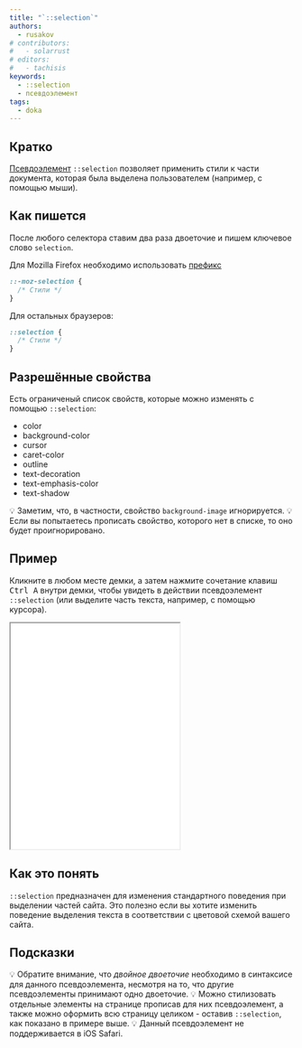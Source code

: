 ```yaml
---
title: "`::selection`"
authors:
  - rusakov
# contributors:
#   - solarrust
# editors:
#   - tachisis
keywords:
  - ::selection
  - псевдоэлемент
tags:
  - doka
---
```


## Кратко

[Псевдоэлемент](/css/pseudoelements) `::selection` позволяет применить стили к части документа, которая была выделена пользователем (например, с помощью мыши).
## Как пишется

После любого селектора ставим два раза двоеточие и пишем ключевое слово `selection`.

Для Mozilla Firefox необходимо использовать [префикс](/css/vendor-prefixes)

```css
::-moz-selection {
  /* Стили */
}
```

Для остальных браузеров:

```css
::selection {
  /* Стили */
}
```
## Разрешённые свойства

Есть ограниченый список свойств, которые можно изменять с помощью `::selection`:

- color
- background-color
- cursor
- caret-color
- outline
- text-decoration
- text-emphasis-color
- text-shadow

💡 Заметим, что, в частности, свойство `background-image` игнорируется.
💡 Если вы попытаетесь прописать свойство, которого нет в списке, то оно будет проигнорировано.

## Пример

Кликните в любом месте демки, а затем нажмите сочетание клавиш <kbd>Ctrl A</kbd> внутри демки, чтобы увидеть в действии псевдоэлемент `::selection` (или выделите часть текста, например, с помощью курсора).

<iframe title="Варианты использования ::selection" src="demos/variants/" height="400"></iframe>

## Как это понять

`::selection` предназначен для изменения стандартного поведения при выделении частей сайта. Это полезно если вы хотите изменить поведение выделения текста в соответствии с цветовой схемой вашего сайта.

## Подсказки

💡 Обратите внимание, что _двойное двоеточие_ необходимо в синтаксисе для данного псевдоэлемента, несмотря на то, что другие псевдоэлементы принимают одно двоеточие.
💡 Можно стилизовать отдельные элементы на странице прописав для них псевдоэлемент, а также можно оформить всю страницу целиком - оставив `::selection`, как показано в примере выше.
💡 Данный псевдоэлемент не поддерживается в iOS Safari.
